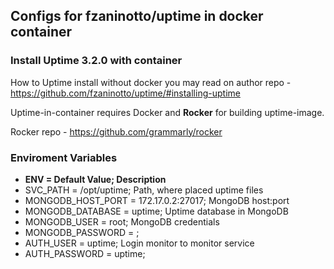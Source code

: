 <h2>Configs for fzaninotto/uptime in docker container</h2>

<h3>Install Uptime 3.2.0 with container</h3>

How to Uptime install without docker you may read on author repo - https://github.com/fzaninotto/uptime/#installing-uptime

Uptime-in-container requires Docker and <b>Rocker</b> for building uptime-image.

Rocker repo - https://github.com/grammarly/rocker

<h3>Enviroment Variables</h3>
<ul>
  <li><b>ENV = Default Value; Description</b></li>
  <li>SVC_PATH = /opt/uptime; Path, where placed uptime files</li>
  <li>MONGODB_HOST_PORT = 172.17.0.2:27017; MongoDB host:port</li>
  <li>MONGODB_DATABASE = uptime; Uptime database in MongoDB</li>
  <li>MONGODB_USER = root; MongoDB credentials</li>
  <li>MONGODB_PASSWORD = ; </li>
  <li>AUTH_USER = uptime; Login monitor to monitor service</li>
  <li>AUTH_PASSWORD = uptime; </li>
</ul>
